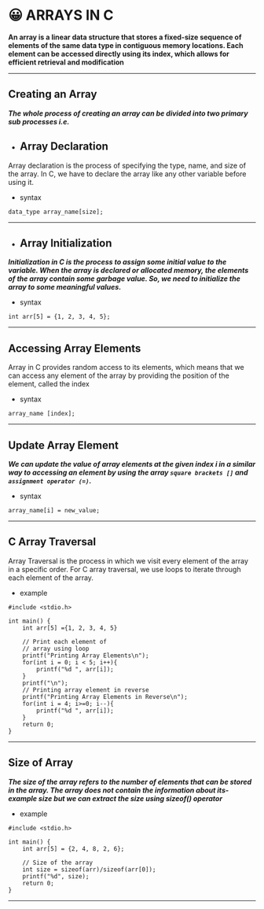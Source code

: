 # 😀 ARRAYS IN C

**An array is a linear data structure that stores a fixed-size sequence of elements of the same data type in contiguous memory locations. Each element can be accessed directly using its index, which allows for efficient retrieval and modification**

---
## Creating an Array

***The whole process of creating an array can be divided into two primary sub processes i.e.***

- ## Array Declaration

Array declaration is the process of specifying the type, name, and size of the array. In C, we have to declare the array like any other variable before using it.

- syntax

```
data_type array_name[size];

```
---
- ## Array Initialization

***Initialization in C is the process to assign some initial value to the variable. When the array is declared or allocated memory, the elements of the array contain some garbage value. So, we need to initialize the array to some meaningful values.***

- syntax
```
int arr[5] = {1, 2, 3, 4, 5};
```

---

## Accessing Array Elements

Array in C provides random access to its elements, which means that we can access any element of the array by providing the position of the element, called the index

- syntax
```
array_name [index];
```
---

## Update Array Element

***We can update the value of array elements at the given index i in a similar way to accessing an element by using the array `square brackets []` and `assignment operator (=)`.***

- syntax
```
array_name[i] = new_value;
```
---

## C Array Traversal

Array Traversal is the process in which we visit every element of the array in a specific order. For C array traversal, we use loops to iterate through each element of the array.

- example
```
#include <stdio.h>

int main() {
    int arr[5] ={1, 2, 3, 4, 5}
    
    // Print each element of
    // array using loop
    printf("Printing Array Elements\n"); 
    for(int i = 0; i < 5; i++){
        printf("%d ", arr[i]);
    }
    printf("\n"); 
    // Printing array element in reverse
    printf("Printing Array Elements in Reverse\n"); 
    for(int i = 4; i>=0; i--){
        printf("%d ", arr[i]);
    }
    return 0;
}
```
---

## Size of Array

***The size of the array refers to the number of elements that can be stored in the array. The array does not contain the information about its- example  size but we can extract the size using sizeof() operator***

- example 
```
#include <stdio.h>

int main() {
    int arr[5] = {2, 4, 8, 2, 6};
    
    // Size of the array
    int size = sizeof(arr)/sizeof(arr[0]);
    printf("%d", size);
    return 0;
}
```
---
